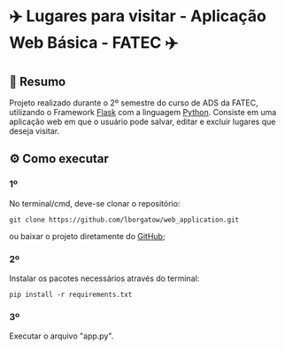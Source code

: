# ✈️ Lugares para visitar - Aplicação Web Básica - FATEC ✈️

## 🔖 Resumo
Projeto realizado durante o 2º semestre do curso de ADS da FATEC, utilizando o Framework [Flask](https://flask.palletsprojects.com/en/2.3.x/) com a linguagem [Python](https://docs.python.org/3/).
Consiste em uma aplicação web em que o usuário pode salvar, editar e excluir lugares que deseja visitar.

## ⚙️ Como executar

### 1º
No terminal/cmd, deve-se clonar o repositório:
```
git clone https://github.com/lborgatow/web_application.git
```
ou baixar o projeto diretamente do [GitHub](https://github.com/lborgatow/web_application);

### 2º
Instalar os pacotes necessários através do terminal:
```
pip install -r requirements.txt
```

### 3º
Executar o arquivo "app.py".
